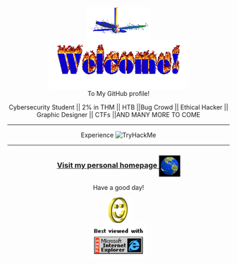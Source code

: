 <div align="center">
<img src="img/fan-1.gif" alt="Fan" align="center">
</div>

<div align="center">
<img src="img/welcome-fire.gif" alt="Welcome" align="center">
</div>

<div align="center">
To My  GitHub profile!



 Cybersecurity Student || 2% in THM || HTB ||Bug Crowd || Ethical Hacker || Graphic Designer || CTFs ||AND MANY MORE TO COME
 <hr>
 <div >
Experience
<img src="https://tryhackme-badges.s3.amazonaws.com/hrishabh57dev.png" alt="TryHackMe">
<hr>



</div>


<h3 align="center">
<a href="https://github.com/Hrishabh57Dev">Visit my personal homepage

<img src="img/website.gif" alt="Visit homepage" align="center">
</a>
</h3>




<div align="center">
<p>Have a good day!</p>
<div>
<img src="img/smile.gif" alt="Smiley" align="center">
</div>
</div>



<div align="center">
<img src="img/ie.jpg" alt="Best viewed with Microsoft Internet Explorer" align="center" width="128">
</div>
